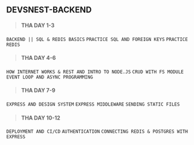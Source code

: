 ## DEVSNEST-BACKEND

> #### THA DAY 1-3
`BACKEND || SQL & REDIS BASICS`
`PRACTICE SQL AND FOREIGN KEYS`
`PRACTICE REDIS`

> #### THA DAY 4-6 
`HOW INTERNET WORKS & REST AND INTRO TO NODE.JS`
`CRUD WITH FS MODULE`
`EVENT LOOP AND ASYNC PROGRAMMING`

> #### THA DAY 7-9
`EXPRESS AND DESIGN SYSTEM`
`EXPRESS MIDDLEWARE`
`SENDING STATIC FILES`

> #### THA DAY 10-12
`DEPLOYMENT AND CI/CD`
`AUTHENTICATION`
`CONNECTING REDIS & POSTGRES WITH EXPRESS`

